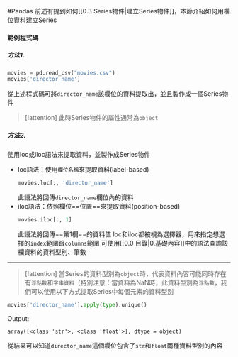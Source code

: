 #Pandas 
前述有提到如何[[0.3 Series物件|建立Series物件]]，本節介紹如何用欄位資料建立Series
#### 範例程式碼
##### 方法1.
```python
movies = pd.read_csv("movies.csv")
movies['director_name']
```
從上述程式碼可將`director_name`該欄位的資料提取出，並且製作成一個Series物件
>[!attention]
>此時Series物件的屬性通常為`object`

##### 方法2.
使用loc或iloc語法來提取資料，並製作成Series物件
- loc語法：使用`欄位名稱`來提取資料(label-based)
	```python
	movies.loc[:, 'director_name']
	```
	此語法將回傳`director_name`欄位內的資料
- iloc語法：依照欄位==位置==來提取資料(position-based)
	```python
	movies.iloc[:, 1]
	```
	此語法將回傳==第1欄==的資料值
loc和iloc都被視為選擇器，用來指定想選擇的`index`範圍跟`columns`範圍
可使用[[0.0 目錄|0.基礎內容]]中的語法查詢該欄資料的資料型別、筆數

---

>[!attention]
>當Series的資料型別為`object`時，代表資料內容可能同時存在有`浮點數`和`字串資料`（特別注意：當資料為NaN時，此資料型別為`浮點數`，我們可以使用以下方式提取Series中每個元素的資料型別

```python
movies['director_name'].apply(type).unique()
```

Output:
```
array([<class 'str'>, <class 'float'>], dtype = object)
```
從結果可以知道`director_name`這個欄位包含了`str`和`float`兩種資料型別的內容
